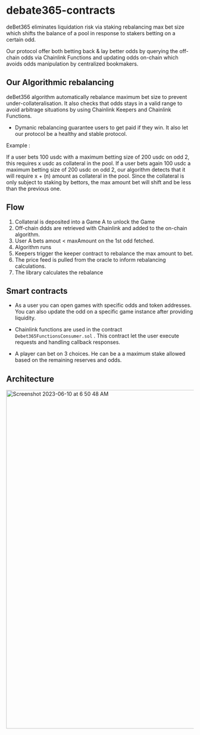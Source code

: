 # debate365-contracts

deBet365 eliminates liquidation risk via staking rebalancing max bet size which shifts the balance 
of a pool in response to stakers betting on a certain odd. 

Our protocol offer both betting back & lay better odds by querying the off-chain odds via Chainlink 
Functions and updating odds on-chain which avoids odds manipulation by centralized bookmakers. 

## Our Algorithmic rebalancing 

deBet356 algorithm automatically rebalance maximum bet size to prevent under-collateralisation. 
It also checks that odds stays in a valid range to avoid arbitrage situations by using Chainlink Keepers and 
Chainlink Functions. 

- Dymanic rebalancing guarantee users to get paid if they win. It also let our protocol be a healthy and stable 
protocol. 

Example :

If a user bets 100 usdc with a maximum betting size of 200 usdc on odd 2, this requires x usdc as collateral in the pool. 
If a user bets again 100 usdc a maximum betting size of 200 usdc on odd 2, our algorithm detects that it will require x + (n) amount as collateral 
in the pool. Since the collateral is only subject to staking by bettors, the max amount bet will shift and be less than the previous one. 


## Flow 

1. Collateral is deposited into a Game A to unlock the Game 
2. Off-chain ddds are retrieved with Chainlink and added to the on-chain algorithm. 
3. User A bets amout < maxAmount on the 1st odd fetched.
4. Algorithm runs 
5. Keepers trigger the keeper contract to rebalance the max amount to bet. 
6. The price feed is pulled from the oracle to inform rebalancing calculations.
7. The library calculates the rebalance


## Smart contracts 

- As a user you can open games with specific odds and token addresses. You can also update the odd on a specific game instance after providing liquidity. 

- Chainlink functions are used in the contract `Debet365FunctionsConsumer.sol` . This contract let the user execute requests and handling callback responses. 

- A player can bet on 3 choices. He can be a a maximum stake allowed based on the remaining reserves and odds. 

## Architecture 

<img width="909" alt="Screenshot 2023-06-10 at 6 50 48 AM" src="https://github.com/Top-Summer-Hackers/debate365-contracts/assets/75360886/175a2cba-c336-459b-baca-7a41a8bfe626">





